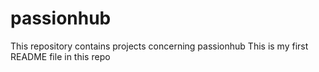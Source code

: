 # passionhub
This repository contains projects concerning passionhub
This is my first README file in this repo
